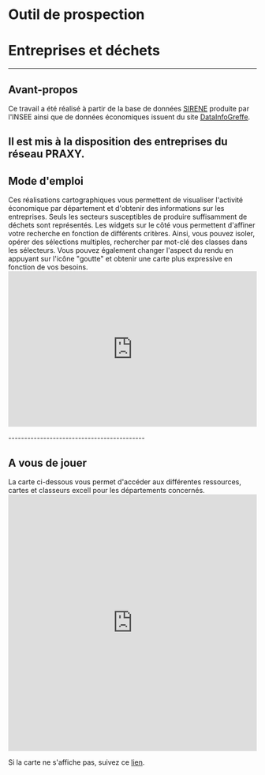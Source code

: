 # Outil de prospection 
# Entreprises et déchets
-------------------------------------------


## Avant-propos

<p>  Ce travail a été réalisé à partir de la base de données <a href="https://www.data.gouv.fr/fr/datasets/base-sirene-des-entreprises-et-de-leurs-etablissements-siren-siret/" target="_blank">SIRENE</a> produite par l'INSEE ainsi que de données économiques issuent du site <a href="https://datainfogreffe.fr/page/index/" target="_blank">DataInfoGreffe</a>. 

Il est mis à la disposition des entreprises du réseau PRAXY.</p>
-----------------------------------------------------------


## Mode d'emploi 

<p>  Ces réalisations cartographiques vous permettent de visualiser l'activité économique par département et d'obtenir des informations sur les entreprises. Seuls les secteurs susceptibles de produire suffisamment de déchets sont représentés.
Les widgets sur le côté vous permettent d'affiner votre recherche en fonction de différents critères. 
Ainsi, vous pouvez isoler, opérer des sélections multiples, rechercher par mot-clé des classes dans les sélecteurs. Vous pouvez également changer l'aspect du rendu en appuyant sur l'icône "goutte" et obtenir une carte plus expressive en fonction de vos besoins.      

<iframe width="100%" height="315" src="https://www.youtube.com/embed/pbv_8N0PmJg" frameborder="0" allowfullscreen></iframe></p>
-------------------------------------------


## A vous de jouer

<p>  La carte ci-dessous vous permet d'accéder aux différentes ressources, cartes et classeurs excell pour les départements concernés.

<iframe width="100%" height="520" frameborder="0" src="https://simon-d.carto.com/builder/66be4896-f3c5-11e6-b55e-0e98b61680bf/embed" allowfullscreen webkitallowfullscreen mozallowfullscreen oallowfullscreen msallowfullscreen></iframe>

Si la carte ne s'affiche pas, suivez ce <a href="https://github.com/sducournau/Praxy/blob/master/Hyperliens.md" target="_blank">lien</a>.</p>

